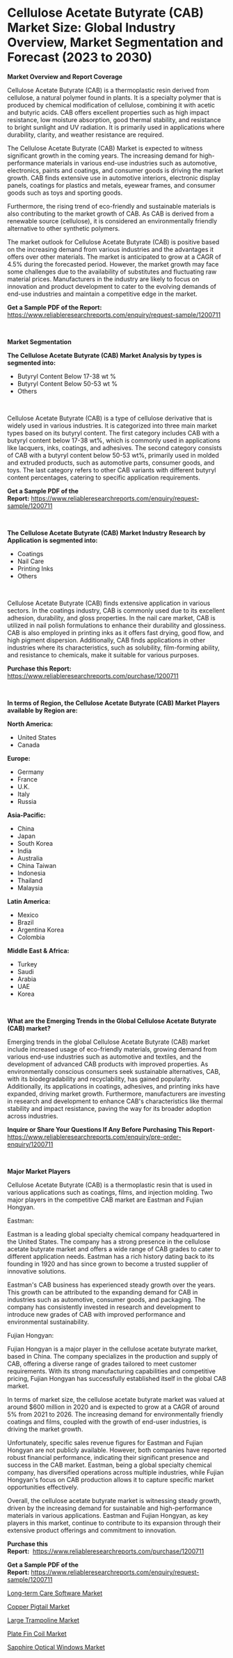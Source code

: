 <p><h1>Cellulose Acetate Butyrate (CAB) Market Size: Global Industry Overview, Market Segmentation and Forecast (2023 to 2030)</h1></p><p><strong>Market Overview and Report Coverage</strong></p>
<p><p>Cellulose Acetate Butyrate (CAB) is a thermoplastic resin derived from cellulose, a natural polymer found in plants. It is a specialty polymer that is produced by chemical modification of cellulose, combining it with acetic and butyric acids. CAB offers excellent properties such as high impact resistance, low moisture absorption, good thermal stability, and resistance to bright sunlight and UV radiation. It is primarily used in applications where durability, clarity, and weather resistance are required.</p><p>The Cellulose Acetate Butyrate (CAB) Market is expected to witness significant growth in the coming years. The increasing demand for high-performance materials in various end-use industries such as automotive, electronics, paints and coatings, and consumer goods is driving the market growth. CAB finds extensive use in automotive interiors, electronic display panels, coatings for plastics and metals, eyewear frames, and consumer goods such as toys and sporting goods.</p><p>Furthermore, the rising trend of eco-friendly and sustainable materials is also contributing to the market growth of CAB. As CAB is derived from a renewable source (cellulose), it is considered an environmentally friendly alternative to other synthetic polymers.</p><p>The market outlook for Cellulose Acetate Butyrate (CAB) is positive based on the increasing demand from various industries and the advantages it offers over other materials. The market is anticipated to grow at a CAGR of 4.5% during the forecasted period. However, the market growth may face some challenges due to the availability of substitutes and fluctuating raw material prices. Manufacturers in the industry are likely to focus on innovation and product development to cater to the evolving demands of end-use industries and maintain a competitive edge in the market.</p></p>
<p><strong>Get a Sample PDF of the Report:</strong> <a href="https://www.reliableresearchreports.com/enquiry/request-sample/1200711">https://www.reliableresearchreports.com/enquiry/request-sample/1200711</a></p>
<p>&nbsp;</p>
<p><strong>Market Segmentation</strong></p>
<p><strong>The Cellulose Acetate Butyrate (CAB) Market Analysis by types is segmented into:</strong></p>
<p><ul><li>Butyryl Content Below 17-38 wt %</li><li>Butyryl Content Below 50-53 wt %</li><li>Others</li></ul></p>
<p>&nbsp;</p>
<p><p>Cellulose Acetate Butyrate (CAB) is a type of cellulose derivative that is widely used in various industries. It is categorized into three main market types based on its butyryl content. The first category includes CAB with a butyryl content below 17-38 wt%, which is commonly used in applications like lacquers, inks, coatings, and adhesives. The second category consists of CAB with a butyryl content below 50-53 wt%, primarily used in molded and extruded products, such as automotive parts, consumer goods, and toys. The last category refers to other CAB variants with different butyryl content percentages, catering to specific application requirements.</p></p>
<p><strong>Get a Sample PDF of the Report:</strong>&nbsp;<a href="https://www.reliableresearchreports.com/enquiry/request-sample/1200711">https://www.reliableresearchreports.com/enquiry/request-sample/1200711</a></p>
<p>&nbsp;</p>
<p><strong>The Cellulose Acetate Butyrate (CAB) Market Industry Research by Application is segmented into:</strong></p>
<p><ul><li>Coatings</li><li>Nail Care</li><li>Printing Inks</li><li>Others</li></ul></p>
<p>&nbsp;</p>
<p><p>Cellulose Acetate Butyrate (CAB) finds extensive application in various sectors. In the coatings industry, CAB is commonly used due to its excellent adhesion, durability, and gloss properties. In the nail care market, CAB is utilized in nail polish formulations to enhance their durability and glossiness. CAB is also employed in printing inks as it offers fast drying, good flow, and high pigment dispersion. Additionally, CAB finds applications in other industries where its characteristics, such as solubility, film-forming ability, and resistance to chemicals, make it suitable for various purposes.</p></p>
<p><strong>Purchase this Report:</strong>&nbsp; <a href="https://www.reliableresearchreports.com/purchase/1200711">https://www.reliableresearchreports.com/purchase/1200711</a></p>
<p>&nbsp;</p>
<p><strong>In terms of Region, the Cellulose Acetate Butyrate (CAB) Market Players available by Region are:</strong></p>
<p>
    <p> <strong> North America: </strong>
        <ul>
            <li>United States</li>
            <li>Canada</li>
        </ul>
        </p> 
    <p> <strong> Europe: </strong>
        <ul>
            <li>Germany</li>
            <li>France</li>
            <li>U.K.</li>
            <li>Italy</li>
            <li>Russia</li>
        </ul>
        </p> 
    <p> <strong> Asia-Pacific: </strong>
        <ul>
            <li>China</li>
            <li>Japan</li>
            <li>South Korea</li>
            <li>India</li>
            <li>Australia</li>
            <li>China Taiwan</li>
            <li>Indonesia</li>
            <li>Thailand</li>
            <li>Malaysia</li>
        </ul>
        </p> 
    <p> <strong> Latin America: </strong>
        <ul>
            <li>Mexico</li>
            <li>Brazil</li>
            <li>Argentina Korea</li>
            <li>Colombia</li>
        </ul>
        </p> 
    <p> <strong> Middle East & Africa: </strong>
        <ul>
            <li>Turkey</li>
            <li>Saudi</li>
            <li>Arabia</li>
            <li>UAE</li>
            <li>Korea</li>
        </ul>
    </p>
    </p>
<p>&nbsp;</p>
<p><strong>What are the Emerging Trends in the Global Cellulose Acetate Butyrate (CAB) market?</strong></p>
<p><p>Emerging trends in the global Cellulose Acetate Butyrate (CAB) market include increased usage of eco-friendly materials, growing demand from various end-use industries such as automotive and textiles, and the development of advanced CAB products with improved properties. As environmentally conscious consumers seek sustainable alternatives, CAB, with its biodegradability and recyclability, has gained popularity. Additionally, its applications in coatings, adhesives, and printing inks have expanded, driving market growth. Furthermore, manufacturers are investing in research and development to enhance CAB's characteristics like thermal stability and impact resistance, paving the way for its broader adoption across industries.</p></p>
<p><strong>Inquire or Share Your Questions If Any Before Purchasing This Report</strong>- <a href="https://www.reliableresearchreports.com/enquiry/pre-order-enquiry/1200711">https://www.reliableresearchreports.com/enquiry/pre-order-enquiry/1200711</a></p>
<p>&nbsp;</p>
<p><strong>Major Market Players</strong></p>
<p><p>Cellulose Acetate Butyrate (CAB) is a thermoplastic resin that is used in various applications such as coatings, films, and injection molding. Two major players in the competitive CAB market are Eastman and Fujian Hongyan.</p><p>Eastman:</p><p>Eastman is a leading global specialty chemical company headquartered in the United States. The company has a strong presence in the cellulose acetate butyrate market and offers a wide range of CAB grades to cater to different application needs. Eastman has a rich history dating back to its founding in 1920 and has since grown to become a trusted supplier of innovative solutions.</p><p>Eastman's CAB business has experienced steady growth over the years. This growth can be attributed to the expanding demand for CAB in industries such as automotive, consumer goods, and packaging. The company has consistently invested in research and development to introduce new grades of CAB with improved performance and environmental sustainability.</p><p>Fujian Hongyan:</p><p>Fujian Hongyan is a major player in the cellulose acetate butyrate market, based in China. The company specializes in the production and supply of CAB, offering a diverse range of grades tailored to meet customer requirements. With its strong manufacturing capabilities and competitive pricing, Fujian Hongyan has successfully established itself in the global CAB market.</p><p>In terms of market size, the cellulose acetate butyrate market was valued at around $600 million in 2020 and is expected to grow at a CAGR of around 5% from 2021 to 2026. The increasing demand for environmentally friendly coatings and films, coupled with the growth of end-user industries, is driving the market growth.</p><p>Unfortunately, specific sales revenue figures for Eastman and Fujian Hongyan are not publicly available. However, both companies have reported robust financial performance, indicating their significant presence and success in the CAB market. Eastman, being a global specialty chemical company, has diversified operations across multiple industries, while Fujian Hongyan's focus on CAB production allows it to capture specific market opportunities effectively.</p><p>Overall, the cellulose acetate butyrate market is witnessing steady growth, driven by the increasing demand for sustainable and high-performance materials in various applications. Eastman and Fujian Hongyan, as key players in this market, continue to contribute to its expansion through their extensive product offerings and commitment to innovation.</p></p>
<p><strong>Purchase this Report:</strong>&nbsp;&nbsp;<a href="https://www.reliableresearchreports.com/purchase/1200711">https://www.reliableresearchreports.com/purchase/1200711</a></p>
<p></p>
<p><strong>Get a Sample PDF of the Report:</strong>&nbsp;<a href="https://www.reliableresearchreports.com/enquiry/request-sample/1200711">https://www.reliableresearchreports.com/enquiry/request-sample/1200711</a></p>
<p><p><a href="https://github.com/Chiragrp24/Market-Research-Report-List-1/blob/main/long-term-care-software-market.md">Long-term Care Software Market</a></p><p><a href="https://www.linkedin.com/pulse/copper-pigtail-market-size-2023-2030-global-industrial-analysis-rqcqe/">Copper Pigtail Market</a></p><p><a href="https://medium.com/@besaosmani1903/large-trampoline-market-size-growth-forecast-2023-2030-ab70a10ad5df">Large Trampoline Market</a></p><p><a href="https://medium.com/@brandonramos59/plate-fin-coil-market-size-growth-forecast-2023-2030-d14f5d18e83f">Plate Fin Coil Market</a></p><p><a href="https://www.linkedin.com/pulse/sapphire-optical-windows-market-research-report-unlocks-z5aae/">Sapphire Optical Windows Market</a></p></p>